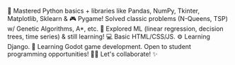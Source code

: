 🐍 Mastered Python basics + libraries like Pandas, NumPy, Tkinter, Matplotlib, Sklearn & 🎮 Pygame! Solved classic problems (N-Queens, TSP) w/ Genetic Algorithms, A*, etc. 🤖 Explored ML (linear regression, decision trees, time series) & still learning! 💻 Basic HTML/CSS/JS. ⚙️ Learning Django. 🧩 Learning Godot game development. Open to student programming opportunities! 🧑‍🎓 Let's collaborate! ✨
